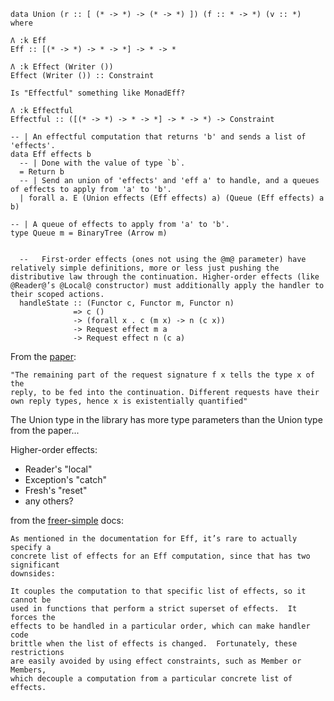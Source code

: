     data Union (r :: [ (* -> *) -> (* -> *) ]) (f :: * -> *) (v :: *) where

    Λ :k Eff
    Eff :: [(* -> *) -> * -> *] -> * -> *

    Λ :k Effect (Writer ())
    Effect (Writer ()) :: Constraint

    Is "Effectful" something like MonadEff?

    Λ :k Effectful
    Effectful :: ([(* -> *) -> * -> *] -> * -> *) -> Constraint

    -- | An effectful computation that returns 'b' and sends a list of 'effects'.
    data Eff effects b
      -- | Done with the value of type `b`.
      = Return b
      -- | Send an union of 'effects' and 'eff a' to handle, and a queues of effects to apply from 'a' to 'b'.
      | forall a. E (Union effects (Eff effects) a) (Queue (Eff effects) a b)

    -- | A queue of effects to apply from 'a' to 'b'.
    type Queue m = BinaryTree (Arrow m)


      --   First-order effects (ones not using the @m@ parameter) have relatively simple definitions, more or less just pushing the distributive law through the continuation. Higher-order effects (like @Reader@’s @Local@ constructor) must additionally apply the handler to their scoped actions.
      handleState :: (Functor c, Functor m, Functor n)
                  => c ()
                  -> (forall x . c (m x) -> n (c x))
                  -> Request effect m a
                  -> Request effect n (c a)

From the [paper](http://okmij.org/ftp/Haskell/extensible/more.pdf):

    "The remaining part of the request signature f x tells the type x of the
    reply, to be fed into the continuation. Different requests have their
    own reply types, hence x is existentially quantified"

The Union type in the library has more type parameters than the Union type from the paper...

Higher-order effects:

- Reader's "local"
- Exception's "catch"
- Fresh's "reset"
- any others?


from the [freer-simple](http://hackage.haskell.org/package/freer-simple-1.1.0.0/docs/Control-Monad-Freer.html) docs:

	As mentioned in the documentation for Eff, it’s rare to actually specify a
	concrete list of effects for an Eff computation, since that has two significant
	downsides:

	It couples the computation to that specific list of effects, so it cannot be
	used in functions that perform a strict superset of effects.  It forces the
	effects to be handled in a particular order, which can make handler code
	brittle when the list of effects is changed.  Fortunately, these restrictions
	are easily avoided by using effect constraints, such as Member or Members,
	which decouple a computation from a particular concrete list of effects.


